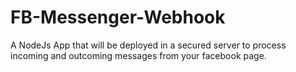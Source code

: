 # FB-Messenger-Webhook
A NodeJs App that will be deployed in a secured server to process incoming and outcoming messages from your facebook page.
